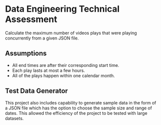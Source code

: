 # Data Engineering Technical Assessment

Calculate the maximum number of videos plays that were playing concurrently from a given JSON file. 

## Assumptions

- All end times are after their corresponding start time.
- Each play lasts at most a few hours.
- All of the plays happen within one calendar month.

## Test Data Generator 

This project also includes capability to generate sample data in the form of a JSON file which has the option to choose the sample size and range of dates. This allowed the efficiency of the project to be tested with large datasets. 
